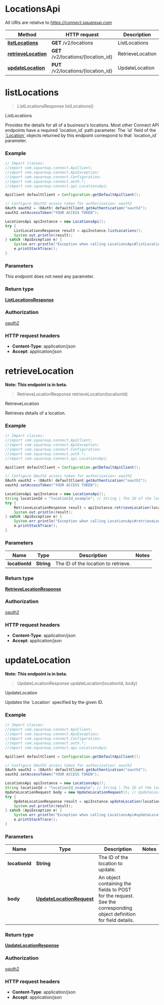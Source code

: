 # LocationsApi

All URIs are relative to *https://connect.squareup.com*

Method | HTTP request | Description
------------- | ------------- | -------------
[**listLocations**](LocationsApi.md#listLocations) | **GET** /v2/locations | ListLocations
[**retrieveLocation**](LocationsApi.md#retrieveLocation) | **GET** /v2/locations/{location_id} | RetrieveLocation
[**updateLocation**](LocationsApi.md#updateLocation) | **PUT** /v2/locations/{location_id} | UpdateLocation


<a name="listLocations"></a>
# **listLocations**
> ListLocationsResponse listLocations()

ListLocations

Provides the details for all of a business&#39;s locations.  Most other Connect API endpoints have a required &#x60;location_id&#x60; path parameter. The &#x60;id&#x60; field of the [&#x60;Location&#x60;](#type-location) objects returned by this endpoint correspond to that &#x60;location_id&#x60; parameter.

### Example
```java
// Import classes:
//import com.squareup.connect.ApiClient;
//import com.squareup.connect.ApiException;
//import com.squareup.connect.Configuration;
//import com.squareup.connect.auth.*;
//import com.squareup.connect.api.LocationsApi;

ApiClient defaultClient = Configuration.getDefaultApiClient();

// Configure OAuth2 access token for authorization: oauth2
OAuth oauth2 = (OAuth) defaultClient.getAuthentication("oauth2");
oauth2.setAccessToken("YOUR ACCESS TOKEN");

LocationsApi apiInstance = new LocationsApi();
try {
    ListLocationsResponse result = apiInstance.listLocations();
    System.out.println(result);
} catch (ApiException e) {
    System.err.println("Exception when calling LocationsApi#listLocations");
    e.printStackTrace();
}
```

### Parameters
This endpoint does not need any parameter.

### Return type

[**ListLocationsResponse**](ListLocationsResponse.md)

### Authorization

[oauth2](../README.md#oauth2)

### HTTP request headers

 - **Content-Type**: application/json
 - **Accept**: application/json

<a name="retrieveLocation"></a>
# **retrieveLocation**
**Note: This endpoint is in beta.**
> RetrieveLocationResponse retrieveLocation(locationId)

RetrieveLocation

Retrieves details of a location.

### Example
```java
// Import classes:
//import com.squareup.connect.ApiClient;
//import com.squareup.connect.ApiException;
//import com.squareup.connect.Configuration;
//import com.squareup.connect.auth.*;
//import com.squareup.connect.api.LocationsApi;

ApiClient defaultClient = Configuration.getDefaultApiClient();

// Configure OAuth2 access token for authorization: oauth2
OAuth oauth2 = (OAuth) defaultClient.getAuthentication("oauth2");
oauth2.setAccessToken("YOUR ACCESS TOKEN");

LocationsApi apiInstance = new LocationsApi();
String locationId = "locationId_example"; // String | The ID of the location to retrieve.
try {
    RetrieveLocationResponse result = apiInstance.retrieveLocation(locationId);
    System.out.println(result);
} catch (ApiException e) {
    System.err.println("Exception when calling LocationsApi#retrieveLocation");
    e.printStackTrace();
}
```

### Parameters

Name | Type | Description  | Notes
------------- | ------------- | ------------- | -------------
 **locationId** | **String**| The ID of the location to retrieve. |

### Return type

[**RetrieveLocationResponse**](RetrieveLocationResponse.md)

### Authorization

[oauth2](../README.md#oauth2)

### HTTP request headers

 - **Content-Type**: application/json
 - **Accept**: application/json

<a name="updateLocation"></a>
# **updateLocation**
**Note: This endpoint is in beta.**
> UpdateLocationResponse updateLocation(locationId, body)

UpdateLocation

Updates the &#x60;Location&#x60; specified by the given ID.

### Example
```java
// Import classes:
//import com.squareup.connect.ApiClient;
//import com.squareup.connect.ApiException;
//import com.squareup.connect.Configuration;
//import com.squareup.connect.auth.*;
//import com.squareup.connect.api.LocationsApi;

ApiClient defaultClient = Configuration.getDefaultApiClient();

// Configure OAuth2 access token for authorization: oauth2
OAuth oauth2 = (OAuth) defaultClient.getAuthentication("oauth2");
oauth2.setAccessToken("YOUR ACCESS TOKEN");

LocationsApi apiInstance = new LocationsApi();
String locationId = "locationId_example"; // String | The ID of the location to update.
UpdateLocationRequest body = new UpdateLocationRequest(); // UpdateLocationRequest | An object containing the fields to POST for the request.  See the corresponding object definition for field details.
try {
    UpdateLocationResponse result = apiInstance.updateLocation(locationId, body);
    System.out.println(result);
} catch (ApiException e) {
    System.err.println("Exception when calling LocationsApi#updateLocation");
    e.printStackTrace();
}
```

### Parameters

Name | Type | Description  | Notes
------------- | ------------- | ------------- | -------------
 **locationId** | **String**| The ID of the location to update. |
 **body** | [**UpdateLocationRequest**](UpdateLocationRequest.md)| An object containing the fields to POST for the request.  See the corresponding object definition for field details. |

### Return type

[**UpdateLocationResponse**](UpdateLocationResponse.md)

### Authorization

[oauth2](../README.md#oauth2)

### HTTP request headers

 - **Content-Type**: application/json
 - **Accept**: application/json

